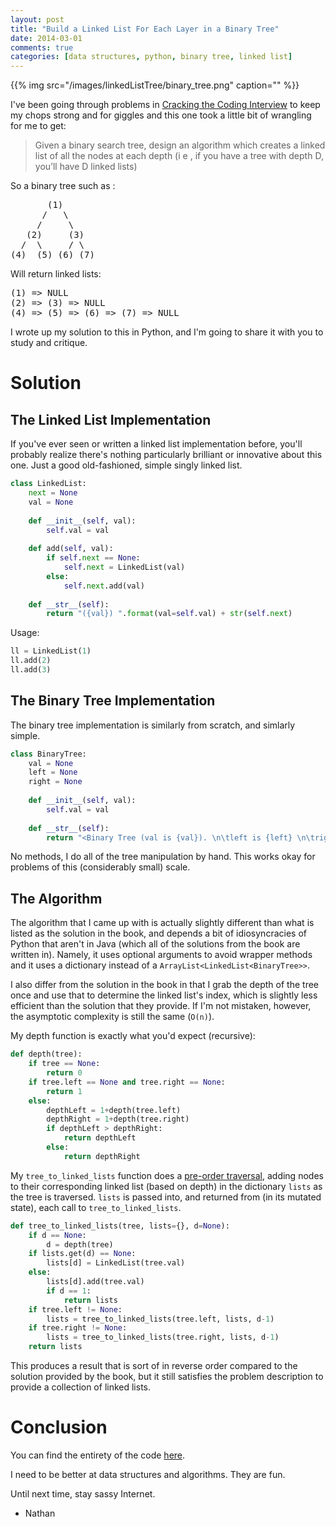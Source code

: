 ```yaml
---
layout: post
title: "Build a Linked List For Each Layer in a Binary Tree"
date: 2014-03-01
comments: true
categories: [data structures, python, binary tree, linked list]
---
```


{{% img src="/images/linkedListTree/binary_tree.png" caption="" %}}

I've been going through problems in [Cracking the Coding Interview](http://www.amazon.com/Cracking-Coding-Interview-Programming-Questions/dp/098478280X) to keep my chops strong and for giggles and this one took a little bit of wrangling for me to get:

> Given a binary search tree, design an algorithm which creates a linked list of all the 
nodes at each depth (i e , if you have a tree with depth D, you’ll have D linked lists)

So a binary tree such as :

<pre>
       (1)
      /   \
     /     \
   (2)     (3)
  /  \     / \
(4)  (5) (6) (7)
</pre>

Will return linked lists:

<pre>
(1) => NULL
(2) => (3) => NULL
(4) => (5) => (6) => (7) => NULL
</pre>

I wrote up my solution to this in Python, and I'm going to share it with you to study and critique.

# Solution

## The Linked List Implementation

If you've ever seen or written a linked list implementation before, you'll probably realize there's nothing particularly brilliant or innovative about this one.  Just a good old-fashioned, simple singly linked list.

```python
class LinkedList:
	next = None
	val = None
 
	def __init__(self, val):
		self.val = val
 
	def add(self, val):
		if self.next == None:
			self.next = LinkedList(val)
		else:
			self.next.add(val)
 
	def __str__(self):
		return "({val}) ".format(val=self.val) + str(self.next)
```

Usage:

```python
ll = LinkedList(1)
ll.add(2)
ll.add(3)
```

## The Binary Tree Implementation

The binary tree implementation is similarly from scratch, and simlarly simple.

```python
class BinaryTree:
	val = None
	left = None
	right = None
	
	def __init__(self, val):
		self.val = val
 
	def __str__(self):
		return "<Binary Tree (val is {val}). \n\tleft is {left} \n\tright is {right}>".format(val=self.val, left=self.left, right=self.right)
```

No methods, I do all of the tree manipulation by hand.  This works okay for problems of this (considerably small) scale.

## The Algorithm

The algorithm that I came up with is actually slightly different than what is listed as the solution in the book, and depends a bit of idiosyncracies of Python that aren't in Java (which all of the solutions from the book are written in).  Namely, it uses optional arguments to avoid wrapper methods and it uses a dictionary instead of a `ArrayList<LinkedList<BinaryTree>>`.

I also differ from the solution in the book in that I grab the depth of the tree once and use that to determine the linked list's index, which is slightly less efficient than the solution that they provide.  If I'm not mistaken, however, the asymptotic complexity is still the same (`O(n)`).

My depth function is exactly what you'd expect (recursive):

```python
def depth(tree):
	if tree == None:
		return 0
	if tree.left == None and tree.right == None:
		return 1
	else:
		depthLeft = 1+depth(tree.left)
		depthRight = 1+depth(tree.right)
		if depthLeft > depthRight:
			return depthLeft
		else:
			return depthRight
```

My `tree_to_linked_lists` function does a [pre-order traversal](http://en.wikipedia.org/wiki/Tree_traversal#Pre-order), adding nodes to their corresponding linked list (based on depth) in the dictionary `lists` as the tree is traversed.  `lists` is passed into, and returned from (in its mutated state), each call to `tree_to_linked_lists`.

```python
def tree_to_linked_lists(tree, lists={}, d=None):
	if d == None:
		d = depth(tree)
	if lists.get(d) == None:
		lists[d] = LinkedList(tree.val)
	else:
		lists[d].add(tree.val)
		if d == 1:
			return lists
	if tree.left != None:
		lists = tree_to_linked_lists(tree.left, lists, d-1)
	if tree.right != None:
		lists = tree_to_linked_lists(tree.right, lists, d-1)
	return lists
```

This produces a result that is sort of in reverse order compared to the solution provided by the book, but it still satisfies the problem description to provide a collection of linked lists.

# Conclusion

You can find the entirety of the code [here](https://gist.github.com/nathanleclaire/9292861).

I need to be better at data structures and algorithms.  They are fun.

Until next time, stay sassy Internet.

- Nathan
